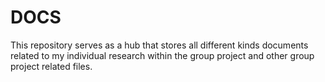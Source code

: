 # DOCS

This repository serves as a hub that stores all different kinds documents related to my individual research within the group project and other group project related files.

